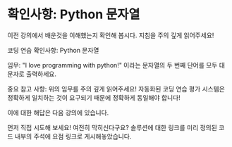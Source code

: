 # 확인사항: Python 문자열

이전 강의에서 배운것을 이해했는지 확인해 봅시다. 지침을 주의 깊게 읽어주세요!

코딩 연습 확인사항: Python 문자열

임무: "I love programming with python!" 이라는 문자열의 두 번째 단어를 모두 대문자로 출력하세요.

중요 참고 사항: 위의 임무를 주의 깊게 읽어주세요! 자동화된 코딩 연습 평가 시스템은 정확하게 일치하는 것이 요구되기 때문에 정확하게 동일해야 합니다!

이에 대한 해답은 다음 강의에 있습니다.

먼저 직접 시도해 보세요! 여전히 막히신다구요? 솔루션에 대한 링크를 미리 정의된 코드 내부의 주석에 요점 링크로 게시해놓았습니다.
